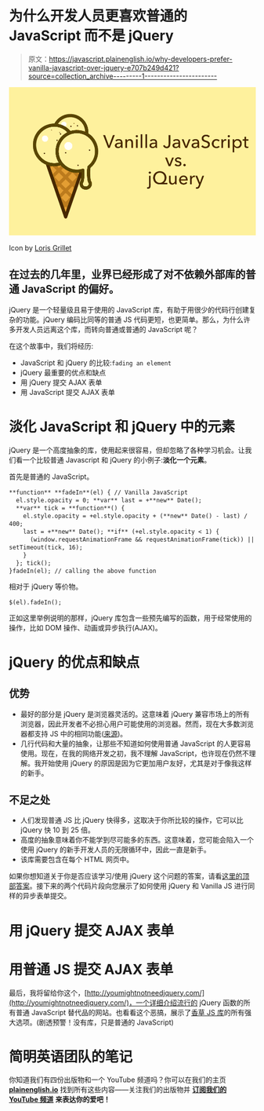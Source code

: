 # 为什么开发人员更喜欢普通的 JavaScript 而不是 jQuery

> 原文：<https://javascript.plainenglish.io/why-developers-prefer-vanilla-javascript-over-jquery-e707b249d421?source=collection_archive---------1----------------------->

![](img/39f17194d194cffc6841653adf0b038e.png)

Icon by [Loris Grillet](https://dribbble.com/shots/762276-Vanilla-Ice-Cream-icon#shot-description)

## 在过去的几年里，业界已经形成了对不依赖外部库的普通 JavaScript 的偏好。

jQuery 是一个轻量级且易于使用的 JavaScript 库，有助于用很少的代码行创建复杂的功能。jQuery 编码比同等的普通 JS 代码更短，也更简单。那么，为什么许多开发人员远离这个库，而转向普通或普通的 JavaScript 呢？

在这个故事中，我们将经历:

*   JavaScript 和 jQuery 的比较:`fading an element`
*   jQuery 最重要的优点和缺点
*   用 jQuery 提交 AJAX 表单
*   用 JavaScript 提交 AJAX 表单

# 淡化 JavaScript 和 jQuery 中的元素

jQuery 是一个高度抽象的库，使用起来很容易，但却忽略了各种学习机会。让我们看一个比较普通 Javascript 和 jQuery 的小例子:**淡化一个元素**。

首先是普通的 JavaScript。

```
**function** **fadeIn**(el) { // Vanilla JavaScript
  el.style.opacity = 0; **var** last = +**new** Date();
  **var** tick = **function**() {
    el.style.opacity = +el.style.opacity + (**new** Date() - last) / 400;
    last = +**new** Date(); **if** (+el.style.opacity < 1) {
      (window.requestAnimationFrame && requestAnimationFrame(tick)) || setTimeout(tick, 16);
    }
  }; tick();
}fadeIn(el); // calling the above function
```

相对于 jQuery 等价物。

```
$(el).fadeIn();
```

正如这里举例说明的那样，jQuery 库包含一些预先编写的函数，用于经常使用的操作，比如 DOM 操作、动画或异步执行(AJAX)。

# jQuery 的优点和缺点

## 优势

*   最好的部分是 jQuery 是浏览器灵活的。这意味着 jQuery 兼容市场上的所有浏览器，因此开发者不必担心用户可能使用的浏览器。然而，现在大多数浏览器都支持 JS 中的相同功能([来源](https://caniuse.com/#search=jquery))。
*   几行代码和大量的抽象，让那些不知道如何使用普通 JavaScript 的人更容易使用。现在，在我的网络开发之初，我不理解 JavaScript，也许现在仍然不理解。我开始使用 jQuery 的原因是因为它更加用户友好，尤其是对于像我这样的新手。

## 不足之处

*   人们发现普通 JS 比 jQuery 快得多，这取决于你所比较的操作，它可以比 jQuery 快 10 到 25 倍。
*   高度的抽象意味着你不能学到尽可能多的东西。这意味着，您可能会陷入一个使用 jQuery 的新手开发人员的无限循环中，因此一直是新手。
*   该库需要包含在每个 HTML 网页中。

如果你想知道关于你是否应该学习/使用 jQuery 这个问题的答案，请看[这里的顶部答案](https://hashnode.com/post/why-do-many-web-developers-hate-jquery-ciibz8fp801g9j3xtgx19utpe)。接下来的两个代码片段向您展示了如何使用 jQuery 和 Vanilla JS 进行同样的异步表单提交。

# 用 jQuery 提交 AJAX 表单

# 用普通 JS 提交 AJAX 表单

最后，我将留给你这个，[http://youmightnotneedjquery.com/](http://youmightnotneedjquery.com/)，一个详细介绍流行的 jQuery 函数的所有普通 JavaScript 替代品的网站。也看看这个恶搞，展示了[香草 JS 库](http://vanilla-js.com/)的所有强大选项。(剧透预警！没有库，只是普通的 JavaScript)

# **简明英语团队的笔记**

你知道我们有四份出版物和一个 YouTube 频道吗？你可以在我们的主页 [**plainenglish.io**](https://plainenglish.io/) 找到所有这些内容——关注我们的出版物并 [**订阅我们的 YouTube 频道**](https://www.youtube.com/channel/UCtipWUghju290NWcn8jhyAw) **来表达你的爱吧！**